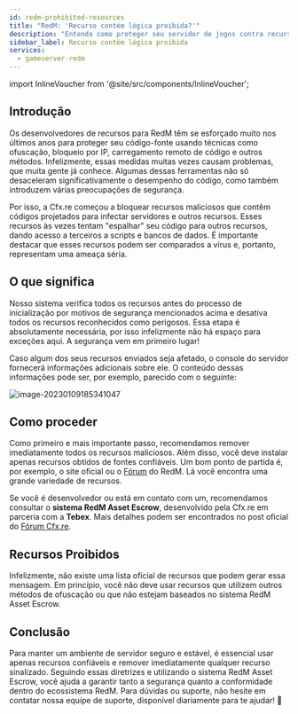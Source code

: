 ```yaml
---
id: redm-prohibited-resources
title: "RedM: 'Recurso contém lógica proibida?'"
description: "Entenda como proteger seu servidor de jogos contra recursos maliciosos do RedM e garantir uma jogabilidade segura e de alta performance → Saiba mais agora"
sidebar_label: Recurso contém lógica proibida
services:
  - gameserver-redm
---
```


import InlineVoucher from '@site/src/components/InlineVoucher';

## Introdução

Os desenvolvedores de recursos para RedM têm se esforçado muito nos últimos anos para proteger seu código-fonte usando técnicas como ofuscação, bloqueio por IP, carregamento remoto de código e outros métodos. Infelizmente, essas medidas muitas vezes causam problemas, que muita gente já conhece. Algumas dessas ferramentas não só desaceleram significativamente o desempenho do código, como também introduzem várias preocupações de segurança.

Por isso, a Cfx.re começou a bloquear recursos maliciosos que contêm códigos projetados para infectar servidores e outros recursos. Esses recursos às vezes tentam "espalhar" seu código para outros recursos, dando acesso a terceiros a scripts e bancos de dados. É importante destacar que esses recursos podem ser comparados a vírus e, portanto, representam uma ameaça séria.

<InlineVoucher />



## O que significa

Nosso sistema verifica todos os recursos antes do processo de inicialização por motivos de segurança mencionados acima e desativa todos os recursos reconhecidos como perigosos. Essa etapa é absolutamente necessária, por isso infelizmente não há espaço para exceções aqui. A segurança vem em primeiro lugar!

Caso algum dos seus recursos enviados seja afetado, o console do servidor fornecerá informações adicionais sobre ele. O conteúdo dessas informações pode ser, por exemplo, parecido com o seguinte:

![image-20230109185341047](https://screensaver01.zap-hosting.com/index.php/s/WdCGZweo6Z5QNnz/preview)



## Como proceder

Como primeiro e mais importante passo, recomendamos remover imediatamente todos os recursos maliciosos. Além disso, você deve instalar apenas recursos obtidos de fontes confiáveis. Um bom ponto de partida é, por exemplo, o site oficial ou o [Fórum](https://forum.cfx.re/c/development/releases/7) do RedM. Lá você encontra uma grande variedade de recursos.

Se você é desenvolvedor ou está em contato com um, recomendamos consultar o **sistema RedM Asset Escrow**, desenvolvido pela Cfx.re em parceria com a **Tebex**. Mais detalhes podem ser encontrados no post oficial do [Fórum Cfx.re](https://forum.cfx.re/t/introducing-redm-asset-escrow/5303450).



## Recursos Proibidos

Infelizmente, não existe uma lista oficial de recursos que podem gerar essa mensagem. Em princípio, você não deve usar recursos que utilizem outros métodos de ofuscação ou que não estejam baseados no sistema RedM Asset Escrow.



## Conclusão
Para manter um ambiente de servidor seguro e estável, é essencial usar apenas recursos confiáveis e remover imediatamente qualquer recurso sinalizado. Seguindo essas diretrizes e utilizando o sistema RedM Asset Escrow, você ajuda a garantir tanto a segurança quanto a conformidade dentro do ecossistema RedM. Para dúvidas ou suporte, não hesite em contatar nossa equipe de suporte, disponível diariamente para te ajudar! 🙂

<InlineVoucher />
